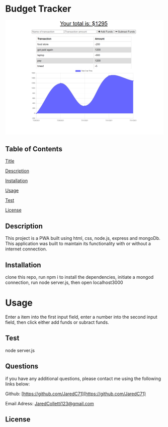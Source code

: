 
# Budget Tracker
![screenshot](./public/assets/screenshot.png)
## Table of Contents
[Title](#title)

[Description](#description)

[Installation](#installation)

[Usage](#usage)

[Test](#test)

[License](#license)

## Description
This project is a PWA  built using html, css, node.js, express and mongoDb. This application was built to maintain its functionality with or without a internet connection.
## Installation
clone this repo, run npm i to install the dependencies, initiate a mongod connection, run node server.js, then open localhost3000
# Usage
Enter a item  into the first input field, enter a number into the second input field, then click either add funds or subract funds.
## Test
node server.js
## Questions
if you have any additional questions, please contact me using the following links below:


Github: [https://github.com/JaredC71](https://github.com/JaredC71)
 
Email Adress: JaredColletti123@gmail.com 
## License 

